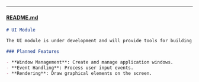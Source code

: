 
---

#### [README.md](http://_vscodecontentref_/16)

```markdown
# UI Module

The UI module is under development and will provide tools for building graphical user interfaces.

### Planned Features

- **Window Management**: Create and manage application windows.
- **Event Handling**: Process user input events.
- **Rendering**: Draw graphical elements on the screen.